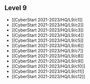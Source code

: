## Level 9
- [[CyberStart 2021-2023/HQ/L9/c1]]
- [[CyberStart 2021-2023/HQ/L9/c2]]
- [[CyberStart 2021-2023/HQ/L9/c3]]
- [[CyberStart 2021-2023/HQ/L9/c4]]
- [[CyberStart 2021-2023/HQ/L9/c5]]
- [[CyberStart 2021-2023/HQ/L9/c6]]
- [[CyberStart 2021-2023/HQ/L9/c7]]
- [[CyberStart 2021-2023/HQ/L9/c8]]
- [[CyberStart 2021-2023/HQ/L9/c9]]
- [[CyberStart 2021-2023/HQ/L9/c10]]
- [[CyberStart 2021-2023/HQ/L9/c11]]
- [[CyberStart 2021-2023/HQ/L9/c12]]